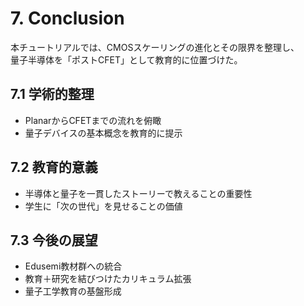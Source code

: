 # 7. Conclusion

本チュートリアルでは、CMOSスケーリングの進化とその限界を整理し、  
量子半導体を「ポストCFET」として教育的に位置づけた。

## 7.1 学術的整理
- PlanarからCFETまでの流れを俯瞰
- 量子デバイスの基本概念を教育的に提示

## 7.2 教育的意義
- 半導体と量子を一貫したストーリーで教えることの重要性
- 学生に「次の世代」を見せることの価値

## 7.3 今後の展望
- Edusemi教材群への統合
- 教育＋研究を結びつけたカリキュラム拡張
- 量子工学教育の基盤形成
